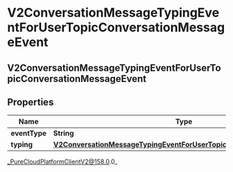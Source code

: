 # V2ConversationMessageTypingEventForUserTopicConversationMessageEvent

## V2ConversationMessageTypingEventForUserTopicConversationMessageEvent

## Properties

|Name | Type | Description | Notes|
|------------ | ------------- | ------------- | -------------|
| **eventType** | **String** |  | [optional] |
| **typing** | [**V2ConversationMessageTypingEventForUserTopicConversationEventTyping**](V2ConversationMessageTypingEventForUserTopicConversationEventTyping) |  | [optional] |



_PureCloudPlatformClientV2@158.0.0_

